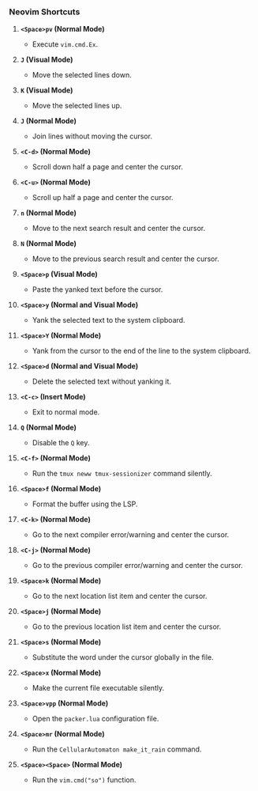 ### Neovim Shortcuts

1. **`<Space>pv` (Normal Mode)**
   - Execute `vim.cmd.Ex`.

2. **`J` (Visual Mode)**
   - Move the selected lines down.

3. **`K` (Visual Mode)**
   - Move the selected lines up.

4. **`J` (Normal Mode)**
   - Join lines without moving the cursor.

5. **`<C-d>` (Normal Mode)**
   - Scroll down half a page and center the cursor.

6. **`<C-u>` (Normal Mode)**
   - Scroll up half a page and center the cursor.

7. **`n` (Normal Mode)**
   - Move to the next search result and center the cursor.

8. **`N` (Normal Mode)**
   - Move to the previous search result and center the cursor.

9. **`<Space>p` (Visual Mode)**
   - Paste the yanked text before the cursor.

10. **`<Space>y` (Normal and Visual Mode)**
    - Yank the selected text to the system clipboard.

11. **`<Space>Y` (Normal Mode)**
    - Yank from the cursor to the end of the line to the system clipboard.

12. **`<Space>d` (Normal and Visual Mode)**
    - Delete the selected text without yanking it.

13. **`<C-c>` (Insert Mode)**
    - Exit to normal mode.

14. **`Q` (Normal Mode)**
    - Disable the `Q` key.

15. **`<C-f>` (Normal Mode)**
    - Run the `tmux neww tmux-sessionizer` command silently.

16. **`<Space>f` (Normal Mode)**
    - Format the buffer using the LSP.

17. **`<C-k>` (Normal Mode)**
    - Go to the next compiler error/warning and center the cursor.

18. **`<C-j>` (Normal Mode)**
    - Go to the previous compiler error/warning and center the cursor.

19. **`<Space>k` (Normal Mode)**
    - Go to the next location list item and center the cursor.

20. **`<Space>j` (Normal Mode)**
    - Go to the previous location list item and center the cursor.

21. **`<Space>s` (Normal Mode)**
    - Substitute the word under the cursor globally in the file.

22. **`<Space>x` (Normal Mode)**
    - Make the current file executable silently.

23. **`<Space>vpp` (Normal Mode)**
    - Open the `packer.lua` configuration file.

24. **`<Space>mr` (Normal Mode)**
    - Run the `CellularAutomaton make_it_rain` command.

25. **`<Space><Space>` (Normal Mode)**
    - Run the `vim.cmd("so")` function.

